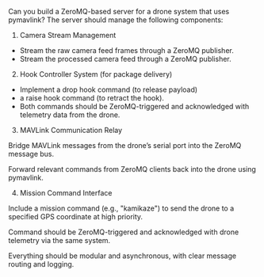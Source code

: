 Can you build a ZeroMQ-based server for a drone system that uses pymavlink? The server should manage the following components:

1. Camera Stream Management

- Stream the raw camera feed frames through a ZeroMQ publisher.
- Stream the processed camera feed through a ZeroMQ publisher.


2. Hook Controller System (for package delivery)

- Implement a drop hook command (to release payload) 
- a raise hook command (to retract the hook).
- Both commands should be ZeroMQ-triggered and acknowledged with telemetry data from the drone.

3. MAVLink Communication Relay

Bridge MAVLink messages from the drone’s serial port into the ZeroMQ message bus.

Forward relevant commands from ZeroMQ clients back into the drone using pymavlink.



4. Mission Command Interface

Include a mission command (e.g., "kamikaze") to send the drone to a specified GPS coordinate at high priority.

Command should be ZeroMQ-triggered and acknowledged with drone telemetry via the same system.




Everything should be modular and asynchronous, with clear message routing and logging.
